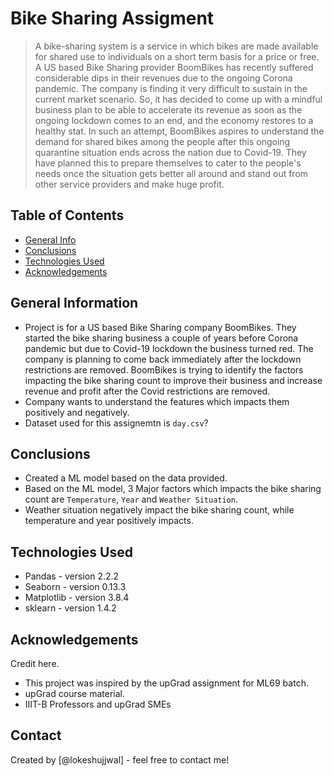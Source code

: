# Bike Sharing Assigment
> A bike-sharing system is a service in which bikes are made available for shared use to individuals on a short term basis for a price or free. A US based Bike Sharing provider BoomBikes has recently suffered considerable dips in their revenues due to the ongoing Corona pandemic. The company is finding it very difficult to sustain in the current market scenario. So, it has decided to come up with a mindful business plan to be able to accelerate its revenue as soon as the ongoing lockdown comes to an end, and the economy restores to a healthy stat.
In such an attempt, BoomBikes aspires to understand the demand for shared bikes among the people after this ongoing quarantine situation ends across the nation due to Covid-19. They have planned this to prepare themselves to cater to the people's needs once the situation gets better all around and stand out from other service providers and make huge profit.

## Table of Contents
* [General Info](##general-information)
* [Conclusions](##conclusions)
* [Technologies Used](##technologies-used)
* [Acknowledgements](##acknowledgements)

<!-- You can include any other section that is pertinent to your problem -->

## General Information
- Project is for a US based Bike Sharing company BoomBikes. They started the bike sharing business a couple of years before Corona pandemic but due to Covid-19 lockdown the business turned red. The company is planning to come back immediately after the lockdown restrictions are removed. BoomBikes is trying to identify the factors impacting the bike sharing count to improve their business and increase revenue and profit after the Covid restrictions are removed.
- Company wants to understand the features which impacts them positively and negatively.
- Dataset used for this assignemtn is `day.csv`?

<!-- You don't have to answer all the questions - just the ones relevant to your project. -->

## Conclusions
- Created a ML model based on the data provided.
- Based on the ML model, 3 Major factors which impacts the bike sharing count are `Temperature`, `Year` and `Weather Situation`.
- Weather situation negatively impact the bike sharing count, while temperature and year positively impacts.

<!-- You don't have to answer all the questions - just the ones relevant to your project. -->


## Technologies Used
- Pandas - version 2.2.2
- Seaborn - version 0.13.3
- Matplotlib - version 3.8.4
- sklearn - version 1.4.2


<!-- As the libraries versions keep on changing, it is recommended to mention the version of library used in this project -->

## Acknowledgements
Credit here.
- This project was inspired by the upGrad assignment for ML69 batch.
- upGrad course material.
- IIIT-B Professors and upGrad SMEs

## Contact
Created by [@lokeshujjwal] - feel free to contact me!
<!-- You don't have to include all sections - just the one's relevant to your project -->
